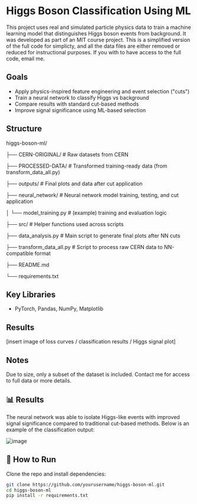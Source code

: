 # Higgs Boson Classification Using ML

This project uses real and simulated particle physics data to train a machine learning model that distinguishes Higgs boson events from background. It was developed as part of an MIT course project.
This is a simplified version of the full code for simplicty, and all the data files are either removed or reduced for instructional purposes. If you with to have access to the full code, email me.

## Goals
- Apply physics-inspired feature engineering and event selection ("cuts")
- Train a neural network to classify Higgs vs background
- Compare results with standard cut-based methods
- Improve signal significance using ML-based selection

## Structure
higgs-boson-ml/

├── CERN-ORIGINAL/              # Raw datasets from CERN

├── PROCESSED-DATA/             # Transformed training-ready data (from transform_data_all.py)

├── outputs/                    # Final plots and data after cut application

├── neural_network/             # Neural network model training, testing, and cut application

│   └── model_training.py       # (example) training and evaluation logic

├── src/                        # Helper functions used across scripts

├── data_analysis.py            # Main script to generate final plots after NN cuts

├── transform_data_all.py       # Script to process raw CERN data to NN-compatible format

├── README.md

└── requirements.txt

## Key Libraries
- PyTorch, Pandas, NumPy, Matplotlib

## Results
[insert image of loss curves / classification results / Higgs signal plot]

## Notes
Due to size, only a subset of the dataset is included. Contact me for access to full data or more details.

## 📊 Results

The neural network was able to isolate Higgs-like events with improved signal significance compared to traditional cut-based methods. Below is an example of the classification output:

![image](https://github.com/user-attachments/assets/e04bc553-7a99-4f44-993a-7bacf380f35c)


## 🚀 How to Run

Clone the repo and install dependencies:

```bash
git clone https://github.com/yourusername/higgs-boson-ml.git
cd higgs-boson-ml
pip install -r requirements.txt

